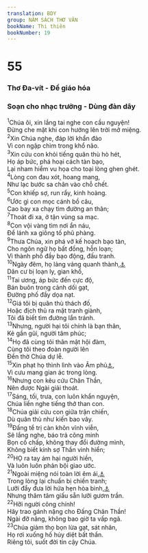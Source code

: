 ```yaml
---
translation: BDY
group: NĂM SÁCH THƠ VĂN
bookName: Thi thiên 
bookNumber: 19
---
```


<div class="title"><h1>55</h1><h3>Thơ Đa-vít - Để giáo hóa</h3><h3>Soạn cho nhạc trưởng - Dùng đàn dây</h3></div>
<span class="verse thi_55_1"><sup>1</sup>Chúa ôi, xin lắng tai nghe con cầu nguyện! <br/>Đừng che mặt khi con hướng lên trời mở miệng.<br/></span>
<span class="verse thi_55_2"><sup>2</sup>Xin Chúa nghe, đáp lời khẩn đảo<br/>Vì con ngập chìm trong khổ não.<br/></span>
<span class="verse thi_55_3"><sup>3</sup>Xin cứu con khỏi tiếng quân thù hò hét,<br/>Họ áp bức, phá hoại cách tàn bạo,<br/>Lại nham hiểm vu họa cho toại lòng ghen ghét.<br/></span>
<span class="verse thi_55_4"><sup>4</sup>Lòng con đau xót, hoang mang,<br/>Như lạc bước sa chân vào chỗ chết.<br/></span>
<span class="verse thi_55_5"><sup>5</sup>Con khiếp sợ, run rẩy, kinh hoàng.<br/></span>
<span class="verse thi_55_6"><sup>6</sup>Ước  gì con mọc cánh bồ câu,<br/>Cao bay xa chạy tìm đường an thân;<br/></span>
<span class="verse thi_55_7"><sup>7</sup>Thoát đi xa, ở tận vùng sa mạc.<br/></span>
<span class="verse thi_55_8"><sup>8</sup>Con vội vàng tìm nơi ẩn náu,<br/>Để lánh xa giông tố phũ phàng.<br/></span>
<span class="verse thi_55_9"><sup>9</sup>Thưa Chúa, xin phá vỡ kế hoạch bạo tàn,<br/>Cho ngôn ngữ họ bất đồng, hỗn loạn;<br/>Vì thành phố đầy bạo động, đấu tranh.<br/></span>
<span class="verse thi_55_10"><sup>10</sup>Ngày đêm, họ lảng vảng quanh thành,<a href="#" data-toggle="tooltip" data-placement="bottom" title="Nt trên tường thành">⚓</a><br/>Dân cư bị loạn ly, gian khổ,<br/></span>
<span class="verse thi_55_11"><sup>11</sup>Tai ương, áp bức đến cực độ,<br/>Bán buôn trong cảnh dối gạt,<br/>Đường phố đầy dọa nạt.<br/></span>
<span class="verse thi_55_12"><sup>12</sup>Giá tôi bị quân thù thách đố,<br/>Hoặc địch thủ ra mặt tranh giành,<br/>Tôi đã biết tìm đường lẩn tránh.<br/></span>
<span class="verse thi_55_13"><sup>13</sup>Nhưng, người hại tôi chính là bạn thân,<br/>Kẻ gần gũi, người tâm phúc;<br/></span>
<span class="verse thi_55_14"><sup>14</sup>Họ đã cùng tôi thân mật hội đàm,<br/>Cùng tôi theo đoàn người lên <br/>Đền thờ Chúa dự lễ.<br/></span>
<span class="verse thi_55_15"><sup>15</sup>Xin phạt họ thình lình vào Âm phủ<a href="#" data-toggle="tooltip" data-placement="bottom" title="Nt còn sống mà xuống âm phủ">⚓</a>,<br/>Vì cưu mang gian ác trong lòng.<br/></span>
<span class="verse thi_55_16"><sup>16</sup>Nhưng con kêu cứu Chân Thần,<br/>Nên được Ngài giải thoát.<br/></span>
<span class="verse thi_55_17"><sup>17</sup>Sáng, tối, trưa, con luôn khẩn nguyện,<br/>Chúa liền nghe tiếng thở than con.<br/></span>
<span class="verse thi_55_18"><sup>18</sup>Chúa giải cứu con giữa trận chiến,<br/>Dù quân thù như kiến bao vây.<br/></span>
<span class="verse thi_55_19"><sup>19</sup>Đấng tể trị càn khôn vĩnh viễn,<br/>Sẽ lắng nghe, báo trả công minh<br/>Bọn cố chấp, không thay đổi đường mình,<br/>Không biết kính sợ Thần vinh hiển;<br/></span>
<span class="verse thi_55_20"><sup>20</sup>HỌ ra tay ám hại người hiền,<br/>Và luôn luôn phản bội giao ước.<br/></span>
<span class="verse thi_55_21"><sup>21</sup>Ngoài miệng nói toàn lời êm ái,<a href="#" data-toggle="tooltip" data-placement="bottom" title="Nt miệng trơn hơn bơ">⚓</a><br/>Trong lòng lại chuẩn bị chiến tranh;<br/>Lưỡi đẩy đưa lời hứa hẹn hòa bình,<a href="#" data-toggle="tooltip" data-placement="bottom" title="Nt lời nói dịu dàng hơn dầu">⚓</a><br/>Nhưng thâm tâm giấu sẵn lưỡi gươm trần.<br/></span>
<span class="verse thi_55_22"><sup>22</sup>Hỡi người công chính!<br/>Hãy trao gánh nặng cho Đấng Chân Thần!<br/>Ngài đỡ nâng, không bao giờ ta vấp ngã.<br/></span>
<span class="verse thi_55_23"><sup>23</sup>Chúa giảm thọ bọn lừa gạt, sát nhân,<br/>Họ rơi xuống hố hủy diệt bất thần.<br/>Riêng tôi, suốt đời tin cậy Chúa.</span>
